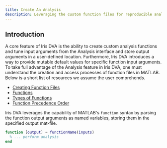 ```yaml
---
title: Create An Analysis
description: Leveraging the custom function files for reproducible analysis.
---
```


## Introduction
A core feature of Iris DVA is the ability to create custom analysis functions
and tune input arguments from the Analysis interface and store output arguments
in a user-defined location. Furthermore, Iris DVA introduces a way to provide
mutable default values for specific function input arguments. To take
full advantage of the Analysis feature in Iris DVA, one must understand the
creation and access processes of function files in MATLAB. Below is a short list of
resources we assume the user comprehends.

* [Creating Function Files](https://www.mathworks.com/help/matlab/matlab_prog/create-functions-in-files.html)
* [Functions](https://www.mathworks.com/help/matlab/ref/function.html)
* [Types of
  Functions](https://www.mathworks.com/help/matlab/matlab_prog/types-of-functions.html)
* [Function Precedence
  Order](https://www.mathworks.com/help/matlab/matlab_prog/function-precedence-order.html)

Iris DVA leverages the capability of MATLAB's `function` syntax by parsing the
function output arguments as named variables, storing them in the specified output
mat-file. 

```matlab
function [output] = functionName(inputs)
  % ... perform analysis
end
```
